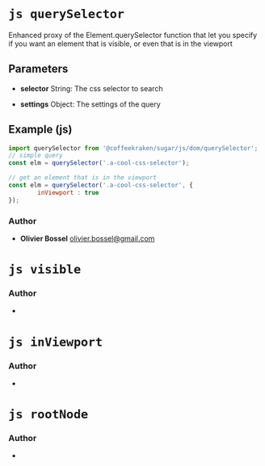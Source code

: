 


<!-- @namespace    sugar.js.dom -->

# ```js querySelector ```


Enhanced proxy of the Element.querySelector function that let you specify
if you want an element that is visible, or even that is in the viewport

## Parameters

- **selector**  String: The css selector to search

- **settings**  Object: The settings of the query



## Example (js)

```js
import querySelector from '@coffeekraken/sugar/js/dom/querySelector';
// simple query
const elm = querySelector('.a-cool-css-selector');

// get an element that is in the viewport
const elm = querySelector('.a-cool-css-selector', {
		inViewport : true
});
```


### Author
- **Olivier Bossel** <a href="mailto:olivier.bossel@gmail.com">olivier.bossel@gmail.com</a> 





# ```js visible ```






### Author
- 





# ```js inViewport ```






### Author
- 





# ```js rootNode ```






### Author
- 

